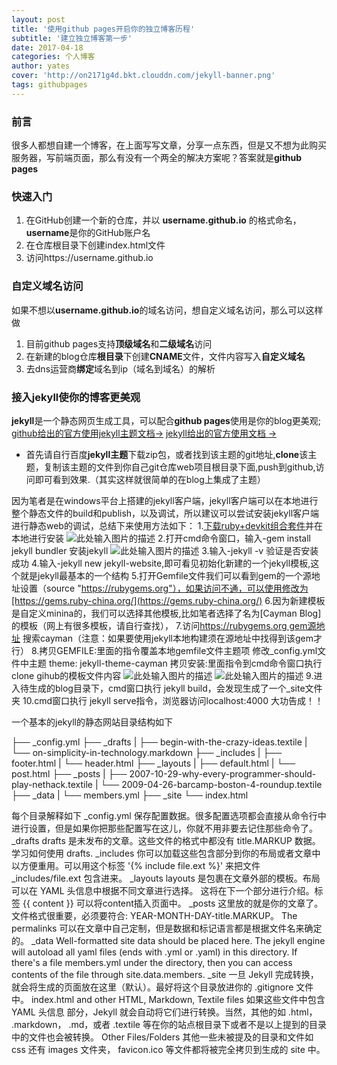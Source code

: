 ```yaml
---
layout: post
title: '使用github pages开启你的独立博客历程'
subtitle: '建立独立博客第一步'
date: 2017-04-18
categories: 个人博客
author: yates
cover: 'http://on2171g4d.bkt.clouddn.com/jekyll-banner.png'
tags: githubpages
---
```



### 前言
很多人都想自建一个博客，在上面写写文章，分享一点东西，但是又不想为此购买服务器，写前端页面，那么有没有一个两全的解决方案呢？答案就是**github pages**

### 快速入门
1. 在GitHub创建一个新的仓库，并以 **username.github.io** 的格式命名，**username**是你的GitHub账户名
2. 在仓库根目录下创建index.html文件
3. 访问https://username.github.io

### 自定义域名访问
如果不想以**username.github.io**的域名访问，想自定义域名访问，那么可以这样做
1. 目前github pages支持**顶级域名**和**二级域名**访问
2. 在新建的blog仓库**根目录**下创建**CNAME**文件，文件内容写入**自定义域名**
3. 去dns运营商**绑定**域名到ip（域名到域名）的解析
 
### 接入**jekyll**使你的博客更美观
**jekyll**是一个静态网页生成工具，可以配合**github pages**使用是你的blog更美观;
[github给出的官方使用jekyll主题文档->](https://help.github.com/articles/about-jekyll-themes-on-github/)
[jekyll给出的官方使用文档 →](https://jekyllrb.com/docs/home/)

- 首先请自行百度**jekyll主题**下载zip包，或者找到该主题的git地址,**clone**该主题，复制该主题的文件到你自己git仓库web项目根目录下面,push到github,访问即可看到效果.（其实这样就很简单的在blog上集成了主题）

因为笔者是在windows平台上搭建的jekyll客户端，jekyll客户端可以在本地进行整个静态文件的build和publish，以及调试，所以建议可以尝试安装jekyll客户端进行静态web的调试，总结下来使用方法如下：
1.[下载ruby+devkit组合套件](https://rubyinstaller.org/downloads/)并在本地进行安装
![此处输入图片的描述](http://www.muyibeyond.cn/img/2017-04-18-hello-github-pages/1.png)
2.打开cmd命令窗口，输入-gem install jekyll bundler 安装jekyll
![此处输入图片的描述](http://www.muyibeyond.cn/img/2017-04-18-hello-github-pages/2.png)
3.输入-jekyll -v 验证是否安装成功
4.输入-jekyll new jekyll-website,即可看见初始化新建的一个jekyll模板,这个就是jekyll最基本的一个结构
5.打开Gemfile文件我们可以看到gem的一个源地址设置（source "https://rubygems.org"），如果访问不通，可以使用修改为[https://gems.ruby-china.org/](https://gems.ruby-china.org/)
6.因为新建模板是自定义minina的，我们可以选择其他模板,比如笔者选择了名为[Cayman Blog]的模板（网上有很多模板，请自行查找），
7.访问[https://rubygems.org gem源地址](https://rubygems.org) 搜索cayman（注意：如果要使用jekyll本地构建须在源地址中找得到该gem才行）
8.拷贝GEMFILE:里面的指令覆盖本地gemfile文件主题项 修改_config.yml文件中主题 theme: jekyll-theme-cayman   拷贝安装:里面指令到cmd命令窗口执行 clone gihub的模板文件内容
![此处输入图片的描述](http://www.muyibeyond.cn/img/2017-04-18-hello-github-pages/3.png)
![此处输入图片的描述](http://www.muyibeyond.cn/img/2017-04-18-hello-github-pages/4.png)
9.进入待生成的blog目录下，cmd窗口执行 jekyll build，会发现生成了一个_site文件夹
10.cmd窗口执行 jekyll serve指令，浏览器访问localhost:4000  大功告成！！

一个基本的jekyll的静态网站目录结构如下

├── _config.yml
├── _drafts
|   ├── begin-with-the-crazy-ideas.textile
|   └── on-simplicity-in-technology.markdown
├── _includes
|   ├── footer.html
|   └── header.html
├── _layouts
|   ├── default.html
|   └── post.html
├── _posts
|   ├── 2007-10-29-why-every-programmer-should-play-nethack.textile
|   └── 2009-04-26-barcamp-boston-4-roundup.textile
├── _data
|   └── members.yml
├── _site
└── index.html

每个目录解释如下
_config.yml
保存配置数据。很多配置选项都会直接从命令行中进行设置，但是如果你把那些配置写在这儿，你就不用非要去记住那些命令了。
_drafts
drafts 是未发布的文章。这些文件的格式中都没有 title.MARKUP 数据。学习如何使用 drafts.
_includes
你可以加载这些包含部分到你的布局或者文章中以方便重用。可以用这个标签  '{% include file.ext %}' 来把文件 _includes/file.ext 包含进来。
_layouts
layouts 是包裹在文章外部的模板。布局可以在 YAML 头信息中根据不同文章进行选择。 这将在下一个部分进行介绍。标签  {{ content }} 可以将content插入页面中。
_posts
这里放的就是你的文章了。文件格式很重要，必须要符合: YEAR-MONTH-DAY-title.MARKUP。 The permalinks 可以在文章中自己定制，但是数据和标记语言都是根据文件名来确定的。
_data
Well-formatted site data should be placed here. The jekyll engine will autoload all yaml files (ends with .yml or .yaml) in this directory. If there's a file members.yml under the directory, then you can access contents of the file through site.data.members.
_site
一旦 Jekyll 完成转换，就会将生成的页面放在这里（默认）。最好将这个目录放进你的 .gitignore 文件中。
index.html and other HTML, Markdown, Textile files
如果这些文件中包含 YAML 头信息 部分，Jekyll 就会自动将它们进行转换。当然，其他的如 .html， .markdown，  .md，或者 .textile 等在你的站点根目录下或者不是以上提到的目录中的文件也会被转换。
Other Files/Folders
其他一些未被提及的目录和文件如  css 还有 images 文件夹， favicon.ico 等文件都将被完全拷贝到生成的 site 中。